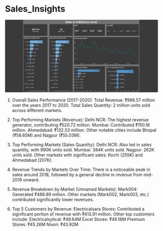 <h1>Sales_Insights</h1>

![Image Alt](https://github.com/Madhu-Sudhana-Rao/Sales_insights-dashboard/blob/6296102febc64fefea2c5deda5682d1426f54e24/Screenshot%202024-09-18%20222408.png)



1. Overall Sales Performance (2017-2020):
Total Revenue: ₹986.57 million over the years 2017 to 2020.
Total Sales Quantity: 2 million units sold across different markets.

2. Top Performing Markets (Revenue):
Delhi NCR: The highest revenue generator, contributing ₹520.72 million.
Mumbai: Contributed ₹150.18 million.
Ahmedabad: ₹132.53 million.
Other notable cities include Bhopal (₹58.65M) and Nagpur (₹55.03M).

3. Top Performing Markets (Sales Quantity):
Delhi NCR: Also led in sales quantity, with 990K units sold.
Mumbai: 384K units sold.
Nagpur: 262K units sold.
Other markets with significant sales: Kochi (255K) and Ahmedabad (207K).

4. Revenue Trends by Markets Over Time:
There is a noticeable peak in sales around 2018, followed by a general decline in revenue from mid-2019 onward.

5. Revenue Breakdown by Market (Unnamed Markets):
Mark004: Generated ₹488.89 million.
Other markets (Mark002, Mark003, etc.) contributed significantly lower revenues.

6. Top 5 Customers by Revenue:
Electricalsara Stores: Contributed a significant portion of revenue with ₹413.91 million.
Other top customers include:
Electricalsytical: ₹49.64M
Excel Stores: ₹49.18M
Premium Stores: ₹45.26M
Nixon: ₹43.92M
